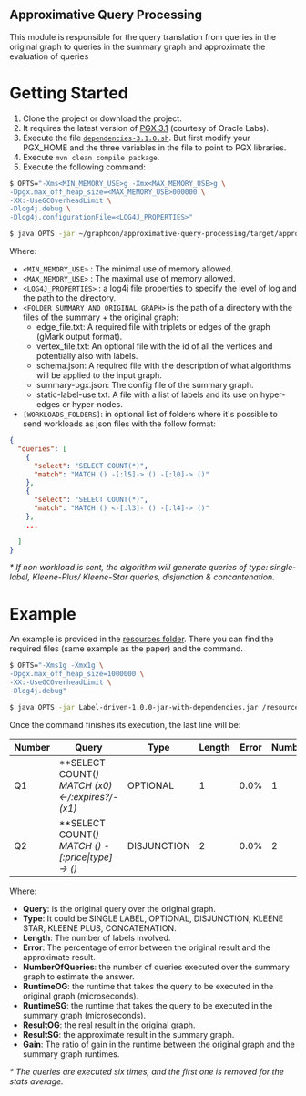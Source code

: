 ## Approximative Query Processing

This module is responsible for the query translation from queries in the original graph to queries in the
 summary graph and approximate the evaluation of queries

# Getting Started

1. Clone the project or download the project.
2. It requires the latest version of [PGX 3.1](https://www.oracle.com/technetwork/oracle-labs/parallel-graph-analytix/downloads/index.html) (courtesy of Oracle Labs).
3. Execute the file [`dependencies-3.1.0.sh`](label-driven-summarization/scripts/dependencies-3.1.0.sh). But first modify your PGX_HOME and the three variables in the file to point to PGX libraries.
4. Execute `mvn clean compile package`.
5. Execute the following command:

```bash
$ OPTS="-Xms<MIN_MEMORY_USE>g -Xmx<MAX_MEMORY_USE>g \
-Dpgx.max_off_heap_size=<MAX_MEMORY_USE>000000 \
-XX:-UseGCOverheadLimit \
-Dlog4j.debug \
-Dlog4j.configurationFile=<LOG4J_PROPERTIES>"

$ java OPTS -jar ~/graphcon/approximative-query-processing/target/approximative-query-processing-1.0-SNAPSHOT.jar <FOLDER_SUMMARY_AND_ORIGINAL_GRAPH> [WORKLOADS_FOLDERS]
```
Where:
* `<MIN_MEMORY_USE>` : The minimal use of memory allowed.
* `<MAX_MEMORY_USE>` : The maximal use of memory allowed.
* `<LOG4J_PROPERTIES>` : a log4j file properties to specify the level of log and the path to the directory.
* `<FOLDER_SUMMARY_AND_ORIGINAL_GRAPH>` is the path of a directory with the files of the summary + the original graph:
    - edge_file.txt: A required file with triplets or edges of the graph (gMark output format).
    - vertex_file.txt: An optional file with the id of all the vertices and potentially also with labels.
    - schema.json: A required file with the description of what algorithms will be applied to the input graph.
    - summary-pgx.json: The config file of the summary graph.
    - static-label-use.txt: A file with a list of labels and its use on hyper-edges or hyper-nodes.
* `[WORKLOADS_FOLDERS]`: in optional list of folders where it's possible to send workloads as json files with the follow format:

```json
{
  "queries": [
    {
      "select": "SELECT COUNT(*)",
      "match": "MATCH () -[:l5]-> () -[:l0]-> ()"
    },
    {
      "select": "SELECT COUNT(*)",
      "match": "MATCH () <-[:l3]- () -[:l4]-> ()"
    },
    ...

  ]
}
```

_* If non workload is sent, the algorithm will generate queries of type: single-label, Kleene-Plus/ Kleene-Star queries, disjunction & concantenation._

# Example
An example is provided in the [resources folder](https://github.com/grasp-algorithm/label-driven-summarization/tree/master/src/main/resources/summaries/running-example).
There you can find the required files (same example as the paper) and the command.

```bash
$ OPTS="-Xms1g -Xmx1g \
-Dpgx.max_off_heap_size=1000000 \
-XX:-UseGCOverheadLimit \
-Dlog4j.debug"

$ java OPTS -jar Label-driven-1.0.0-jar-with-dependencies.jar /resources/summaries/running-example/
```

Once the command finishes its execution, the last line will be:

|Number| Query                                                | Type        | Length  | Error | NumberOfQueries | RuntimeOG | RuntimeSG  |ResultOG    | ResultSG  | Gain      | NoPresentOnCrossEdges  |
| ---- | ---------------------------------------------------- | ------------| ------- |------ | --------------- | --------- | ---------- | ---------- | --------- | --------- | ---------------------- |
|Q1    | **SELECT COUNT(*) MATCH (x0)<-/:expires?/-(x1)*      | OPTIONAL    | 1       |  0.0% | 1               | 248       | 7.4        | 3162       | 3162      | 97.01613  | false                  |
|Q2    | **SELECT COUNT(*) MATCH () -[:price&#124;type]-> ()* | DISJUNCTION | 2       |  0.0% | 2               | 90        | 33.2       | 677        | 677       | 63.111107 | true                   |

Where:
* **Query**: is the original query over the original graph.
* **Type**: It could be SINGLE LABEL, OPTIONAL, DISJUNCTION, KLEENE STAR, KLEENE PLUS, CONCATENATION.
* **Length**: The number of labels involved.
* **Error**: The percentage of error between the original result and the approximate result.
* **NumberOfQueries**: the number of queries executed over the summary graph to estimate the answer.
* **RuntimeOG**: the runtime that takes the query to be executed in the original graph (microseconds).
* **RuntimeSG**: the runtime that takes the query to be executed in the summary graph (microseconds).
* **ResultOG**: the real result in the original graph.
* **ResultSG**: the approximate result in the summary graph.
* **Gain**: The ratio of gain in the runtime between the original graph and the summary graph runtimes.

_* The queries are executed six times, and the first one is removed for the stats average._
